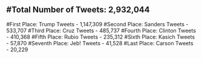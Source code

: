 #Total Number of Tweets: 2,932,044 
---
#First Place: Trump Tweets - 1,147,309
#Second Place: Sanders Tweets - 533,707
#Third Place: Cruz Tweets - 485,737
#Fourth Place: Clinton Tweets - 410,368
#Fifth Place: Rubio Tweets - 235,312
#Sixth Place: Kasich Tweets - 57,870
#Seventh Place: Jeb! Tweets - 41,528
#Last Place: Carson Tweets - 20,229
